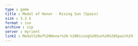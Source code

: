 ```yaml
---
type : game
title : Medal of Honor - Rising Sun (Spain)
size : 3.2 G
format : iso
archive : zip
server : myrient
link2 : Medal%20of%20Honor%20-%20Rising%20Sun%20%28Spain%29
---
```

